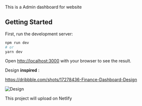 This is a Admin dashboard for website

## Getting Started

First, run the development server:

```bash
npm run dev
# or
yarn dev
```

Open [http://localhost:3000](http://localhost:3000) with your browser to see the result.

Design **inspired** :

https://dribbble.com/shots/17278436-Finance-Dashboard-Design

![Design](https://user-images.githubusercontent.com/61544097/184239115-1b86907a-5b4e-4ac2-a4c3-d7c6c789edb3.jpg)

This project will upload on Netlify

